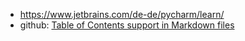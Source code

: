* https://www.jetbrains.com/de-de/pycharm/learn/
* github: [Table of Contents support in Markdown files][2]

[2]: https://github.blog/changelog/2021-04-13-table-of-contents-support-in-markdown-files/
